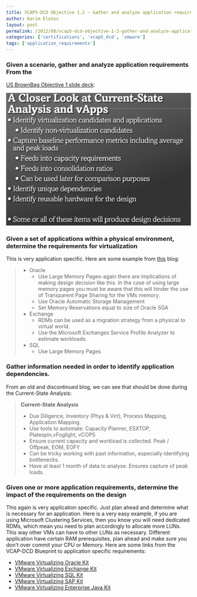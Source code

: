 ```yaml
---
title: VCAP5-DCD Objective 1.2 – Gather and analyze application requirements
author: Karim Elatov
layout: post
permalink: /2012/08/vcap5-dcd-objective-1-2-gather-and-analyze-application-requirements/
categories: ['certifications', 'vcap5_dcd', 'vmware']
tags: ['application_requirements']
---
```


### Given a scenario, gather and analyze application requirements From the

[US BrownBag Objective 1 slide deck](http://www.slideshare.net/ProfessionalVMware/professionalvmware-brownbag-jason-boche-vcapdcd-objective-1):

![current-state-analysis](https://github.com/elatov/uploads/raw/master/2012/08/current-state-analysis.png)

### Given a set of applications within a physical environment, determine the requirements for virtualization

This is very application specific. Here are some example from [this](http://www.seancrookston.com/blog/2011/02/08/vcap-dcd-objective-1-2-gather-and-analyze-application-requirements/) blog:

> *   Oracle
>     *   Use Large Memory Pages-again there are implications of making design decision like this. In the case of using large memory pages you must be aware that this will hinder the use of Transparent Page Sharing for the VMs memory.
>     *   Use Oracle Automatic Storage Management
>     *   Set Memory Reservations equal to size of Oracle SGA
> *   Exchange
>     *   RDMs can be used as a migration strategy from a physical to virtual world.
>     *   Use the Microsoft Exchanges Service Profile Analyzer to estimate workloads.
> *   SQL
>     *   Use Large Memory Pages

### Gather information needed in order to identify application dependencies.

From an old and discontinued blog, we can see that should be done during the Current-State Analysis:

> **Current-State Analysis**
>
> *   Due Diligence, Inventory (Phys & Virt), Process Mapping, Application Mapping.
> *   Use tools to automate: Capacity Planner, ESXTOP, Platespin,vFoglight, vCOPS
> *   Ensure current capacity and workload is collected. Peak / Offpeak, EOM, EOFY
> *   Can be tricky working with past information, especially identifying bottlenecks.
> *   Have at least 1 month of data to analyse. Ensures capture of peak loads.

### Given one or more application requirements, determine the impact of the requirements on the design

This again is very application specific. Just plan ahead and determine what is necessary for an application. Here is a very easy example, if you are using Microsoft Clustering Services, then you know you will need dedicated RDMs, which mean you need to plan accordingly to allocate more LUNs. This way other VMs can have to other LUNs as necessary. Different application have certain RAM prerequisites, plan ahead and make sure you don't over commit your CPU or Memory. Here are some links from the VCAP-DCD Blueprint to application specific requirements:

*   [VMware Virtualizing Oracle Kit](http://info.vmware.com/content/12581_VirtApps_reg?cid=70180000000wJTz&pc=orcl&src=APPS-WEB-SOLN&elq=URLPage=139&xyz=)
*   [VMware Virtualizing Exchange Kit](http://info.vmware.com/content/12581_VirtApps_reg?cid=70180000000wJUJ&pc=exch&src=APPS-WEB-SOLN&elq=URLPage=139&xyz=)
*   [VMware Virtualizing SQL Kit](http://info.vmware.com/content/12581_VirtApps_reg?cid=70180000000wJUY&pc=sql&src=APPS-WEB-SOLN&elq=URLPage=139&xyz=)
*   [VMware Virtualizing SAP Kit](http://info.vmware.com/content/12581_VirtApps_reg?cid=70180000000wJUT&pc=sap&src=APPS-WEB-SOLN&elq=URLPage=139&xyz=)
*   [VMware Virtualizing Enterprise Java Kit](http://info.vmware.com/content/12581_VirtApps_reg?cid=70180000000wJUd&pc=java&src=APPS-WEB-SOLN&elq=URLPage=139&xyz=)


